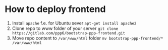 # How to deploy frontend
1. Install `apache` f.e. for Ubuntu sever `apt-get install apache2` 
2. Clone repo to www folder of your server `git clone https://gitlab.com/ppp6/bootstrap-ppp-frontend.git`
5. Move repo content to `/var/www/html` folder `mv bootstrap-ppp-frontend/* /var/www/html`